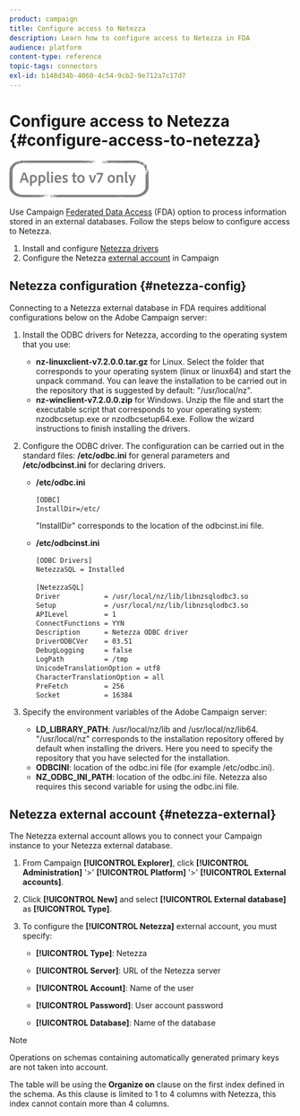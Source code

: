 ```yaml
---
product: campaign
title: Configure access to Netezza
description: Learn how to configure access to Netezza in FDA
audience: platform
content-type: reference
topic-tags: connectors
exl-id: b148d34b-4060-4c54-9cb2-9e712a7c17d7
---
```

# Configure access to Netezza {#configure-access-to-netezza}

![](../../assets/v7-only.svg)

Use Campaign [Federated Data Access](../../installation/using/about-fda.md) (FDA) option to process information stored in an external databases. Follow the steps below to configure access to Netezza.

1. Install and configure [Netezza drivers](#netezza-config)
1. Configure the Netezza [external account](#netezza-external) in Campaign

## Netezza configuration {#netezza-config}

Connecting to a Netezza external database in FDA requires additional configurations below on the Adobe Campaign server:

1. Install the ODBC drivers for Netezza, according to the operating system that you use:

    * **nz-linuxclient-v7.2.0.0.tar.gz** for Linux. Select the folder that corresponds to your operating system (linux or linux64) and start the unpack command. You can leave the installation to be carried out in the repository that is suggested by default: "/usr/local/nz".
    * **nz-winclient-v7.2.0.0.zip** for Windows. Unzip the file and start the executable script that corresponds to your operating system: nzodbcsetup.exe or nzodbcsetup64.exe. Follow the wizard instructions to finish installing the drivers.

1. Configure the ODBC driver. The configuration can be carried out in the standard files: **/etc/odbc.ini** for general parameters and **/etc/odbcinst.ini** for declaring drivers.

    * **/etc/odbc.ini**

      ```
      [ODBC]
      InstallDir=/etc/
      ```

      "InstallDir" corresponds to the location of the odbcinst.ini file.

    * **/etc/odbcinst.ini**

      ```
      [ODBC Drivers]
      NetezzaSQL = Installed

      [NetezzaSQL]
      Driver           = /usr/local/nz/lib/libnzsqlodbc3.so
      Setup            = /usr/local/nz/lib/libnzsqlodbc3.so
      APILevel         = 1
      ConnectFunctions = YYN
      Description      = Netezza ODBC driver
      DriverODBCVer    = 03.51
      DebugLogging     = false
      LogPath          = /tmp
      UnicodeTranslationOption = utf8
      CharacterTranslationOption = all
      PreFetch         = 256
      Socket           = 16384
      ```

1. Specify the environment variables of the Adobe Campaign server:

    * **LD_LIBRARY_PATH**: /usr/local/nz/lib and /usr/local/nz/lib64. "/usr/local/nz" corresponds to the installation repository offered by default when installing the drivers. Here you need to specify the repository that you have selected for the installation.
    * **ODBCINI**: location of the odbc.ini file (for example /etc/odbc.ini).
    * **NZ_ODBC_INI_PATH**: location of the odbc.ini file. Netezza also requires this second variable for using the odbc.ini file.

## Netezza external account {#netezza-external}

The Netezza external account allows you to connect your Campaign instance to your Netezza external database.

1. From Campaign **[!UICONTROL Explorer]**, click **[!UICONTROL Administration]** '>' **[!UICONTROL Platform]** '>' **[!UICONTROL External accounts]**.

1. Click **[!UICONTROL New]** and select **[!UICONTROL External database]** as **[!UICONTROL Type]**.

1. To configure the **[!UICONTROL Netezza]** external account, you must specify:

    * **[!UICONTROL Type]**: Netezza

    * **[!UICONTROL Server]**: URL of the Netezza server

    * **[!UICONTROL Account]**: Name of the user

    * **[!UICONTROL Password]**: User account password

    * **[!UICONTROL Database]**: Name of the database

>[!NOTE]
>
>Operations on schemas containing automatically generated primary keys are not taken into account.  
>
>The table will be using the **Organize on** clause on the first index defined in the schema. As this clause is limited to 1 to 4 columns with Netezza, this index cannot contain more than 4 columns.
